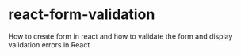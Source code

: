 # react-form-validation
How to create form in react and how to validate the form and display  validation errors in React
